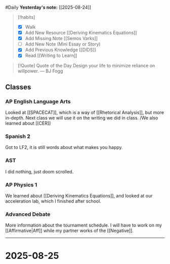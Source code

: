 #Daily
**Yesterday's note:** [[2025-08-24]]

> [!habits] 
>- [x] Walk 
>- [x] Add New Resource [[Deriving Kinematics Equations]]
> - [x] Add Missing Note [[Semos Varks]]
> - [ ] Add New Note (Mini Essay or Story) 
> - [x] Add Previous Knowledge [[DIDS]]
> - [x] Read [[Writing to Learn]]

> [!Quote]  Quote of the Day
>  Design your life to minimize reliance on willpower.
> — BJ Fogg

## Classes 

### AP English Language Arts 
Looked at [[SPACECAT]], which is a way of [[Rhetorical Analysis]], but more in-depth. Next class we will use it on the writing we did in class. /We also learned about [[CER]]
### Spanish 2 
Got to LF2, it is still words about what makes you happy.
### AST
I did nothing, just doom scrolled. 
### AP Physics 1 
We learned about [[Deriving Kinematics Equations]], and looked at our acceleration lab, which I finished after school. 
### Advanced Debate 
More information about the tournament schedule. I will have to work on my [[Affirmative|Aff]] while my partner works of the [[Negative]].

<hr>

# 2025-08-25

